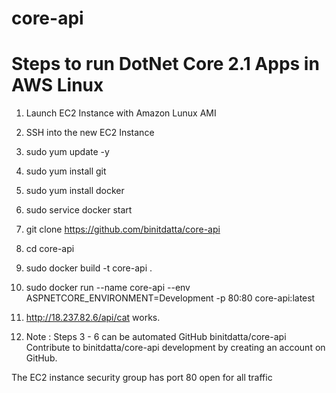 # core-api

# Steps to run DotNet Core 2.1 Apps in AWS Linux

1. Launch EC2 Instance with Amazon Lunux AMI

2. SSH into the new EC2 Instance

3. sudo yum update -y

4. sudo yum install git

5. sudo yum install docker

6. sudo service docker start

7. git clone https://github.com/binitdatta/core-api

8. cd core-api

9. sudo docker build -t core-api .

10. sudo docker run --name core-api --env ASPNETCORE_ENVIRONMENT=Development -p 80:80 core-api:latest

11. http://18.237.82.6/api/cat works.

12. Note : Steps 3 - 6 can be automated
GitHub
binitdatta/core-api
Contribute to binitdatta/core-api development by creating an account on GitHub.

The EC2 instance security group has port 80 open for all traffic
